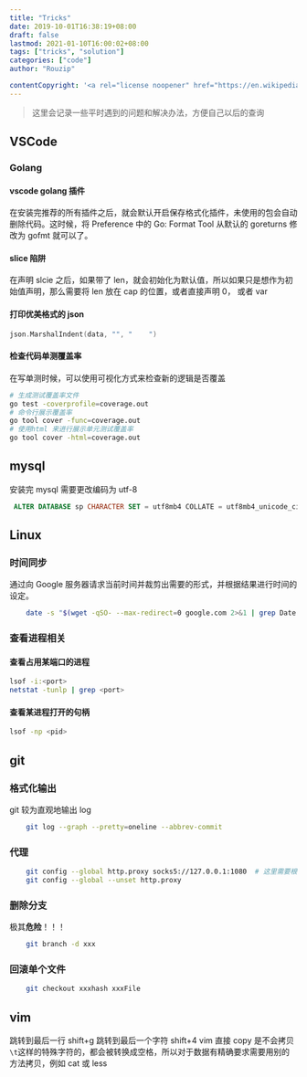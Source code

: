 ```yaml
---
title: "Tricks"
date: 2019-10-01T16:38:19+08:00
draft: false
lastmod: 2021-01-10T16:00:02+08:00
tags: ["tricks", "solution"]
categories: ["code"]
author: "Rouzip"

contentCopyright: '<a rel="license noopener" href="https://en.wikipedia.org/wiki/Wikipedia:Text_of_Creative_Commons_Attribution-ShareAlike_3.0_Unported_License" target="_blank">Creative Commons Attribution-ShareAlike License</a>'
---
```


> 这里会记录一些平时遇到的问题和解决办法，方便自己以后的查询

<!--more-->

## VSCode

### Golang

#### vscode golang 插件

在安装完推荐的所有插件之后，就会默认开启保存格式化插件，未使用的包会自动删除代码。这时候，将 Preference 中的 Go: Format Tool 从默认的 goreturns 修改为 gofmt 就可以了。

#### slice 陷阱

在声明 slcie 之后，如果带了 len，就会初始化为默认值，所以如果只是想作为初始值声明，那么需要将 len 放在 cap 的位置，或者直接声明 0， 或者 var

#### 打印优美格式的 json

```go
json.MarshalIndent(data, "", "    ")
```

#### 检查代码单测覆盖率

在写单测时候，可以使用可视化方式来检查新的逻辑是否覆盖

```bash
# 生成测试覆盖率文件
go test -coverprofile=coverage.out
# 命令行展示覆盖率
go tool cover -func=coverage.out
# 使用html 来进行展示单元测试覆盖率
go tool cover -html=coverage.out
```

## mysql

安装完 mysql 需要更改编码为 utf-8

```sql
 ALTER DATABASE sp CHARACTER SET = utf8mb4 COLLATE = utf8mb4_unicode_ci;
```

## Linux

### 时间同步

通过向 Google 服务器请求当前时间并裁剪出需要的形式，并根据结果进行时间的设定。

```bash
    date -s "$(wget -qSO- --max-redirect=0 google.com 2>&1 | grep Date: | cut -d' ' -f5-8)Z"
```

### 查看进程相关

#### 查看占用某端口的进程

```bash
lsof -i:<port>
netstat -tunlp | grep <port>
```

#### 查看某进程打开的句柄

```bash
lsof -np <pid>
```

## git

### 格式化输出

git 较为直观地输出 log

```bash
    git log --graph --pretty=oneline --abbrev-commit
```

### 代理

```bash
    git config --global http.proxy socks5://127.0.0.1:1080  # 这里需要根据自己本地开放端口的不同进行设置
    git config --global --unset http.proxy
```

### 删除分支

极其**危险**！！！

```bash
    git branch -d xxx
```

### 回滚单个文件

```bash
    git checkout xxxhash xxxFile
```

## vim

跳转到最后一行
shift+g
跳转到最后一个字符
shift+4
vim 直接 copy 是不会拷贝`\t`这样的特殊字符的，都会被转换成空格，所以对于数据有精确要求需要用别的方法拷贝，例如 cat 或 less
